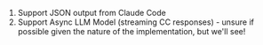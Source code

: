1. Support JSON output from Claude Code
2. Support Async LLM Model (streaming CC responses) - unsure if possible given the nature of the implementation, but we'll see!